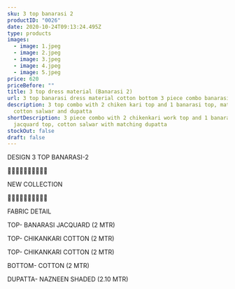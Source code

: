 ```yaml
---
sku: 3 top banarasi 2
productID: "0026"
date: 2020-10-24T09:13:24.495Z
type: products
images:
  - image: 1.jpeg
  - image: 2.jpeg
  - image: 3.jpeg
  - image: 4.jpeg
  - image: 5.jpeg
price: 620
priceBefore: ""
title: 3 top dress material (Banarasi 2)
url: 3 top banarasi dress material cotton bottom 3 piece combo banarasi 2
description: 3 top combo with 2 chiken kari top and 1 banarasi top, matching
  cotton salwar and dupatta
shortDescription: 3 piece combo with 2 chikenkari work top and 1 banarasi
  jacquard top, cotton salwar with matching dupatta
stockOut: false
draft: false
---
```

DESIGN 3 TOP BANARASI-2

💐💐💐💐💐💐💐💐💐💐

NEW COLLECTION

🌷🌷🌷🌷🌷🌷🌷🌷🌷🌷

FABRIC DETAIL

TOP- BANARASI JACQUARD (2 MTR)

TOP- CHIKANKARI COTTON (2 MTR)

TOP- CHIKANKARI COTTON (2 MTR)

BOTTOM- COTTON (2 MTR)

DUPATTA- NAZNEEN SHADED (2.10 MTR)